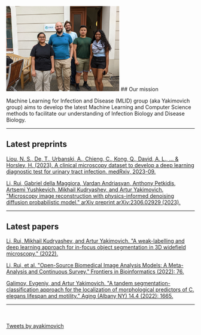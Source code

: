 <img src="img/mlid_group.jpg?raw=true" width='60%'/>
## Our mission

Machine Learning for Infection and Disease (MLID) group (aka Yakimovich group) aims to develop the latest Machine Learning and Computer Science methods to facilitate our understanding of Infection Biology and Disease Biology.

---
## Latest preprints
<a href='https://www.medrxiv.org/content/10.1101/2023.09.19.23295802.abstract'>Liou, N. S., De, T., Urbanski, A., Chieng, C., Kong, Q., David, A. L., ... & Horsley, H. (2023). A clinical microscopy dataset to develop a deep learning diagnostic test for urinary tract infection. medRxiv, 2023-09.</a>

<a href='https://arxiv.org/abs/2306.02929'>Li, Rui, Gabriel della Maggiora, Vardan Andriasyan, Anthony Petkidis, Artsemi Yushkevich, Mikhail Kudryashev, and Artur Yakimovich. "Microscopy image reconstruction with physics-informed denoising diffusion probabilistic model." arXiv preprint arXiv:2306.02929 (2023).</a>

---

## Latest papers
<a href='https://www.nature.com/articles/s41598-023-38490-2'>Li, Rui, Mikhail Kudryashev, and Artur Yakimovich. "A weak-labelling and deep learning approach for in-focus object segmentation in 3D widefield microscopy." (2022).</a>

<a href='https://www.frontiersin.org/articles/10.3389/fbinf.2022.912809/full?&utm_source=Email_to_authors_&utm_medium=Email&utm_content=T1_11.5e1_author&utm_campaign=Email_publication&field=&journalName=Frontiers_in_Bioinformatics&id=912809'>Li, Rui, et al. "Open-Source Biomedical Image Analysis Models: A Meta-Analysis and Continuous Survey." Frontiers in Bioinformatics (2022): 76.</a>

<a href='https://www.ncbi.nlm.nih.gov/pmc/articles/PMC8908923/'>Galimov, Evgeniy, and Artur Yakimovich. "A tandem segmentation-classification approach for the localization of morphological predictors of C. elegans lifespan and motility." Aging (Albany NY) 14.4 (2022): 1665.</a>

---

<br><br>
<a class="twitter-timeline" href="https://twitter.com/ayakimovich?ref_src=twsrc%5Etfw">Tweets by ayakimovich</a> <script async src="https://platform.twitter.com/widgets.js" charset="utf-8"></script>
<br><br>